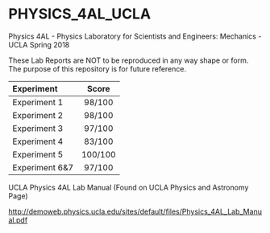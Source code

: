 # PHYSICS_4AL_UCLA

Physics 4AL - Physics Laboratory for Scientists and Engineers: Mechanics - UCLA Spring 2018

These Lab Reports are NOT to be reproduced in any way shape or form. The purpose of this repository is for future reference.

| Experiment  | Score |
| :--- | :---: |
| Experiment 1  | 98/100  |
| Experiment 2  | 98/100  |
| Experiment 3  | 97/100  |
| Experiment 4  | 83/100  |
| Experiment 5  | 100/100  |
| Experiment 6&7  | 97/100  |

UCLA Physics 4AL Lab Manual (Found on UCLA Physics and Astronomy Page)

http://demoweb.physics.ucla.edu/sites/default/files/Physics_4AL_Lab_Manual.pdf
